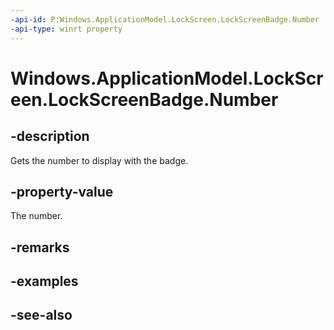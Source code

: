 ```yaml
---
-api-id: P:Windows.ApplicationModel.LockScreen.LockScreenBadge.Number
-api-type: winrt property
---
```


<!-- Property syntax
public Windows.Foundation.IReference<uint> Number { get; }
-->

# Windows.ApplicationModel.LockScreen.LockScreenBadge.Number

## -description
Gets the number to display with the badge.

## -property-value
The number.

## -remarks

## -examples

## -see-also
